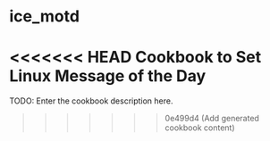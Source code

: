 # ice_motd
<<<<<<< HEAD
Cookbook to Set Linux Message of the Day
=======

TODO: Enter the cookbook description here.

>>>>>>> 0e499d4 (Add generated cookbook content)
